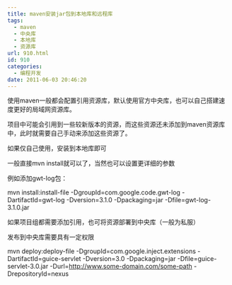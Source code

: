 ```yaml
---
title: maven安装jar包到本地库和远程库
tags:
  - maven
  - 中央库
  - 本地库
  - 资源库
url: 910.html
id: 910
categories:
  - 编程开发
date: 2011-06-03 20:46:20
---
```


使用maven一般都会配置引用资源库，默认使用官方中央库，也可以自己搭建速度更好的局域网资源库。  

项目中可能会引用到一些较新版本的资源，而这些资源还未添加到maven资源库中，此时就需要自己手动来添加这些资源了。  

如果仅自己使用，安装到本地库即可  

一般直接mvn install就可以了，当然也可以设置更详细的参数  

例如添加gwt-log包：  

mvn install:install-file -DgroupId=com.google.code.gwt-log -DartifactId=gwt-log -Dversion=3.1.0 -Dpackaging=jar -Dfile=gwt-log-3.1.0.jar

如果项目组都需要添加引用，也可将资源部署到中央库（一般为私服）  

发布到中央库需要具有一定权限  

mvn deploy:deploy-file -DgroupId=com.google.inject.extensions -DartifactId=guice-servlet -Dversion=3.0 -Dpackaging=jar -Dfile=guice-servlet-3.0.jar -Durl=http://www.some-domain.com/some-path -DrepositoryId=nexus